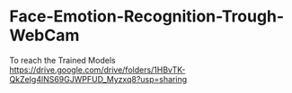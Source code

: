 # Face-Emotion-Recognition-Trough-WebCam
To reach the Trained Models
https://drive.google.com/drive/folders/1HBvTK-QkZeIg4lNS69GJWPFUD_Myzxq8?usp=sharing
